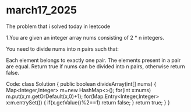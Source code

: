 # march17_2025
The problem that i solved today in leetcode

1.You are given an integer array nums consisting of 2 * n integers.

You need to divide nums into n pairs such that:

Each element belongs to exactly one pair.
The elements present in a pair are equal.
Return true if nums can be divided into n pairs, otherwise return false.

Code:
class Solution {
    public boolean divideArray(int[] nums) {
        Map<Integer,Integer> m=new HashMap<>();
        for(int x:nums)
            m.put(x,m.getOrDefault(x,0)+1);
        for(Map.Entry<Integer,Integer> x:m.entrySet())
        {
            if(x.getValue()%2==1)
                return false;
        }
        return true;
    }
}
